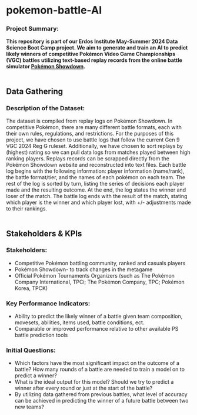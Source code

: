 # pokemon-battle-AI
### Project Summary:</b>
<b> This repository is part of our Erdos Institute May-Summer 2024 Data Science Boot Camp project. We aim to generate and train an AI to predict likely winners of competitive Pokémon Video Game Championships (VGC) battles utilizing text-based replay records from the online battle simulator [Pokémon Showdown](https://pokemonshowdown.com/). </b>
<br>
<br>

## Data Gathering <br>
### Description of the Dataset:
The dataset is compiled from replay logs on Pokémon Showdown. In competitive Pokémon, there are many different battle formats, each with their own rules, regulations, and restrictions. For the purposes of this project, we have chosen to use battle logs that follow the current Gen 9 VGC 2024 Reg G ruleset. Additionally, we have chosen to sort replays by (highest) rating so we can pull data logs from matches played between high ranking players. Replays records can be scrapped directly from the Pokémon Showdown website and reconstructed into text files. Each battle log begins with the following information: player information (name/rank), the battle format/tier, and the names of each pokémon on each team. The rest of the log is sorted by turn, listing the series of decisions each player made and the resulting outcome. At the end, the log states the winner and loser of the match. The battle log ends with the result of the match, stating which player is the winner and which player lost, with +/- adjustments made to their rankings.
<br>
<br>

## Stakeholders & KPIs <br>
### Stakeholders:
- Competitive Pokémon battling community, ranked and casuals players
- Pokémon Showdown- to track changes in the metagame
- Official Pokémon Tournaments Organizers (such as The Pokémon Company International, TPCi; The Pokémon Company, TPC; Pokémon Korea, TPCK)

### Key Performance Indicators:
- Ability to predict the likely winner of a battle given team composition, movesets, abilities, items used, battle conditions, ect.
- Comparable or improved performance relative to other available PS battle prediction tools

### Initial Questions:
- Which factors have the most significant impact on the outcome of a battle? How many rounds of a battle are needed to train a model on to predict a winner? 
- What is the ideal output for this model? Should we try to predict a winner after every round or just at the start of the battle?
- By utilizing data gathered from previous battles, what level of accuracy can be achieved in predicting the winner of a future battle between two new teams?

